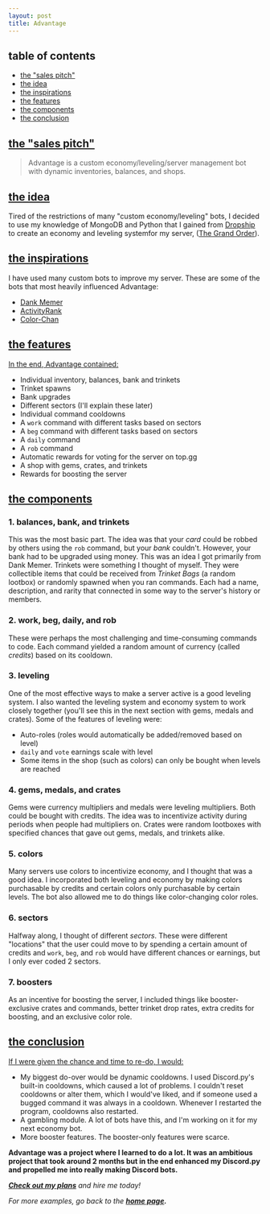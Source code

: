 ```yaml
---
layout: post
title: Advantage
---
```

## table of contents
- [the "sales pitch"](#the-sales-pitch)
- [the idea](#the-idea)
- [the inspirations](#the-inspirations)
- [the features](#the-features)
- [the components](#the-components)
- [the conclusion](#the-conclusion)

## [the "sales pitch"](#the-sales-pitch)
> Advantage is a custom economy/leveling/server management bot with dynamic inventories, balances, and shops.

## [the idea](#the-idea)
Tired of the restrictions of many "custom economy/leveling" bots, I decided to use my knowledge of MongoDB and Python that I gained from 
[Dropship](https://anorakx.github.io/dropship) to create an economy and leveling systemfor my server, 
([The Grand Order](https://discord.gg/FQ6wwRe)).

## [the inspirations](#the-inspirations)
I have used many custom bots to improve my server. These are some of the bots that most heavily influenced Advantage:
- [Dank Memer](https://top.gg/bot/memes)
- [ActivityRank](https://top.gg/bot/534589798267224065)
- [Color-Chan](https://top.gg/bot/436515089441488907)

## [the features](#the-features)
<u>In the end, Advantage contained:</u>
- Individual inventory, balances, bank and trinkets
- Trinket spawns
- Bank upgrades
- Different sectors (I'll explain these later)
- Individual command cooldowns
- A `work` command with different tasks based on sectors
- A `beg` command with different tasks based on sectors
- A `daily` command 
- A `rob` command
- Automatic rewards for voting for the server on top.gg
- A shop with gems, crates, and trinkets
- Rewards for boosting the server

## [the components](#the-components)
### 1. balances, bank, and trinkets
This was the most basic part. The idea was that your <i>card</i> could be robbed by others using the `rob` command, but your <i>bank</i> couldn't. However, your bank had to be upgraded using money. This was an idea I got primarily from Dank Memer. 
Trinkets were something I thought of myself. They were collectible items that could be received from <i>Trinket Bags</i> (a random lootbox) or randomly spawned when you ran commands. Each had a name, description, and rarity that connected in some way to the server's history or members.
### 2. work, beg, daily, and rob
These were perhaps the most challenging and time-consuming commands to code. Each command yielded a random amount of currency (called <i>credits</i>) based on its cooldown. 
### 3. leveling
One of the most effective ways to make a server active is a good leveling system. I also wanted the leveling system and economy system to work closely together (you'll see this in the next section with gems, medals and crates). Some of the features of leveling were:
- Auto-roles (roles would automatically be added/removed based on level)
- `daily` and `vote` earnings scale with level
- Some items in the shop (such as colors) can only be bought when levels are reached

### 4. gems, medals, and crates
Gems were currency multipliers and medals were leveling multipliers. Both could be bought with credits. The idea was to incentivize activity during periods when people had multipliers on. 
Crates were random lootboxes with specified chances that gave out gems, medals, and trinkets alike.
### 5. colors
Many servers use colors to incentivize economy, and I thought that was a good idea. I incorporated both leveling and economy by making colors purchasable by credits and certain colors only purchasable by certain levels. The bot also allowed me to do things like color-changing color roles.
### 6. sectors
Halfway along, I thought of different <i>sectors</i>. These were different "locations" that the user could move to by spending a certain amount of credits and `work`, `beg`, and `rob` would have different chances or earnings, but I only ever coded 2 sectors.
### 7. boosters
As an incentive for boosting the server, I included things like booster-exclusive crates and commands, better trinket drop rates, extra credits for boosting, and an exclusive color role.

## [the conclusion](#the-conclusion)
<u>If I were given the chance and time to re-do, I would:</u>
- My biggest do-over would be dynamic cooldowns. I used Discord.py's built-in cooldowns, which caused a lot of problems. I couldn't reset cooldowns or alter them, which I would've liked, and if someone used a bugged command it was always in a cooldown. Whenever I restarted the program, cooldowns also restarted.
- A gambling module. A lot of bots have this, and I'm working on it for my next economy bot. 
- More booster features. The booster-only features were scarce.

<b>Advantage was a project where I learned to do a lot. It was an ambitious project that took around 2 months but in the end enhanced my Discord.py and propelled me into really making Discord bots.</b>

<i><b>[Check out my plans](https://anorakx.github.io/plans)</b> and hire me today!</i>

<i>For more examples, go back to the <b>[home page](https://anorakx.github.io).</b></i>
